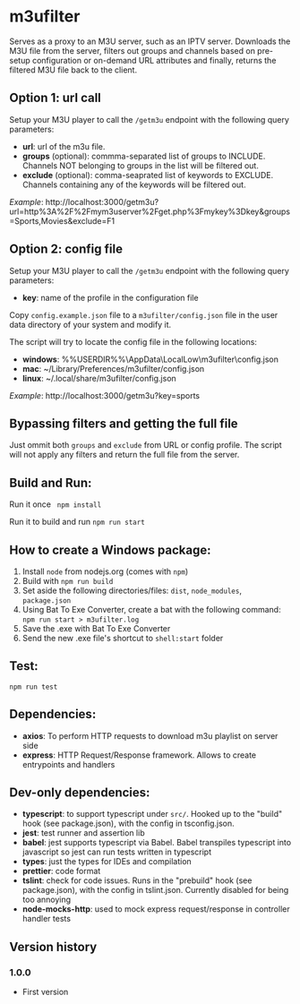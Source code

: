 # m3ufilter

Serves as a proxy to an M3U server, such as an IPTV server. Downloads the M3U file from the server,
filters out groups and channels based on pre-setup configuration or on-demand URL attributes and
finally, returns the filtered M3U file back to the client.

## Option 1: url call

Setup your M3U player to call the `/getm3u` endpoint with the following query parameters:

- **url**: url of the m3u file.
- **groups** (optional): commma-separated list of groups to INCLUDE. Channels NOT belonging to groups in the list will be filtered out.
- **exclude** (optional): comma-seaprated list of keywords to EXCLUDE. Channels containing any of the keywords will be filtered out.

*Example*: http://localhost:3000/getm3u?url=http%3A%2F%2Fmym3userver%2Fget.php%3Fmykey%3Dkey&groups=Sports,Movies&exclude=F1

## Option 2: config file

Setup your M3U player to call the `/getm3u` endpoint with the following query parameters:

- **key**: name of the profile in the configuration file

Copy `config.example.json` file to a `m3ufilter/config.json` file in the user data directory of your system and modify it.

The script will try to locate the config file in the following locations:

- **windows**: %%USERDIR%%\AppData\LocalLow\m3ufilter\config.json
- **mac**: ~/Library/Preferences/m3ufilter/config.json
- **linux**: ~/.local/share/m3ufilter/config.json

*Example*: http://localhost:3000/getm3u?key=sports

## Bypassing filters and getting the full file

Just ommit both `groups` and `exclude` from URL or config profile. The script will not apply any filters and return the full file from the server.

## Build and Run:

Run it once
` npm install`

Run it to build and run
`npm run start`

## How to create a Windows package:

1. Install `node` from nodejs.org (comes with `npm`)
1. Build with `npm run build`
1. Set aside the following directories/files: `dist`, `node_modules`, `package.json`
1. Using Bat To Exe Converter, create a bat with the following command: `npm run start > m3ufilter.log`
1. Save the .exe with Bat To Exe Converter
1. Send the new .exe file's shortcut to `shell:start` folder

## Test:

`npm run test`

## Dependencies:

- **axios**: To perform HTTP requests to download m3u playlist on server side
- **express**: HTTP Request/Response framework. Allows to create entrypoints and handlers

## Dev-only dependencies:

- **typescript**: to support typescript under `src/`. Hooked up to the "build" hook (see package.json), with the config in tsconfig.json.
- **jest**: test runner and assertion lib
- **babel**: jest supports typescript via Babel. Babel transpiles typescript into javascript so jest can run tests written in typescript
- **types**: just the types for IDEs and compilation
- **prettier**: code format
- **tslint**: check for code issues. Runs in the "prebuild" hook (see package.json), with the config in tslint.json. Currently disabled for being too annoying
- **node-mocks-http**: used to mock express request/response in controller handler tests

## Version history

### 1.0.0
- First version